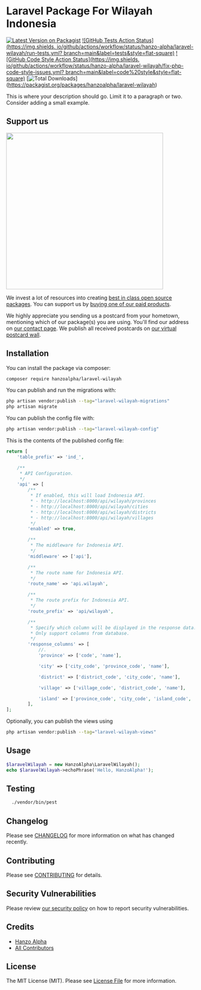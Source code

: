 # Laravel Package For Wilayah Indonesia

[![Latest Version on Packagist](https://img.shields.io/packagist/v/hanzoalpha/laravel-wilayah.svg?style=flat-square)](https://packagist.org/packages/hanzoalpha/laravel-wilayah)
[![GitHub Tests Action Status](https://img.shields.
io/github/actions/workflow/status/hanzo-alpha/laravel-wilayah/run-tests.yml?
branch=main&label=tests&style=flat-square)](https://github.com/hanzo-alpha/laravel-wilayah/actions?query=workflow%3Arun-tests+branch%3Amain)
[![GitHub Code Style Action Status](https://img.shields.
io/github/actions/workflow/status/hanzo-alpha/laravel-wilayah/fix-php-code-style-issues.yml?
branch=main&label=code%20style&style=flat-square)](https://github.com/hanzo-alpha/laravel-wilayah/actions?query=workflow%3A"Fix+PHP+code+style+issues"+branch%3Amain)
[![Total Downloads](https://img.shields.io/packagist/dt/hanzoalpha/laravel-wilayah.svg?style=flat-square)]
(https://packagist.org/packages/hanzoalpha/laravel-wilayah)

This is where your description should go. Limit it to a paragraph or two. Consider adding a small example.

## Support us

[<img src="https://github-ads.s3.eu-central-1.amazonaws.com/laravel-wilayah.jpg?t=1" width="419px" />](https://spatie.be/github-ad-click/laravel-wilayah)

We invest a lot of resources into creating [best in class open source packages](https://spatie.be/open-source). You can
support us by [buying one of our paid products](https://spatie.be/open-source/support-us).

We highly appreciate you sending us a postcard from your hometown, mentioning which of our package(s) you are using.
You'll find our address on [our contact page](https://spatie.be/about-us). We publish all received postcards
on [our virtual postcard wall](https://spatie.be/open-source/postcards).

## Installation

You can install the package via composer:

```bash
composer require hanzoalpha/laravel-wilayah
```

You can publish and run the migrations with:

```bash
php artisan vendor:publish --tag="laravel-wilayah-migrations"
php artisan migrate
```

You can publish the config file with:

```bash
php artisan vendor:publish --tag="laravel-wilayah-config"
```

This is the contents of the published config file:

```php
return [
    'table_prefix' => 'ind_',

    /**
     * API Configuration.
     */
    'api' => [
        /**
         * If enabled, this will load Indonesia API.
         * - http://localhost:8000/api/wilayah/provinces
         * - http://localhost:8000/api/wilayah/cities
         * - http://localhost:8000/api/wilayah/districts
         * - http://localhost:8000/api/wilayah/villages
         */
        'enabled' => true,

        /**
         * The middleware for Indonesia API.
         */
        'middleware' => ['api'],

        /**
         * The route name for Indonesia API.
         */
        'route_name' => 'api.wilayah',

        /**
         * The route prefix for Indonesia API.
         */
        'route_prefix' => 'api/wilayah',

        /**
         * Specify which column will be displayed in the response data.
         * Only support columns from database.
         */
        'response_columns' => [
            //.
            'province' => ['code', 'name'],

            'city' => ['city_code', 'province_code', 'name'],

            'district' => ['district_code', 'city_code', 'name'],

            'village' => ['village_code', 'district_code', 'name'],

            'island' => ['province_code', 'city_code', 'island_code', 'name'],
        ],
];
```

Optionally, you can publish the views using

```bash
php artisan vendor:publish --tag="laravel-wilayah-views"
```

## Usage

```php
$laravelWilayah = new HanzoAlpha\LaravelWilayah();
echo $laravelWilayah->echoPhrase('Hello, HanzoAlpha!');
```

## Testing

```bash
  ./vendor/bin/pest
```

## Changelog

Please see [CHANGELOG](CHANGELOG.md) for more information on what has changed recently.

## Contributing

Please see [CONTRIBUTING](CONTRIBUTING.md) for details.

## Security Vulnerabilities

Please review [our security policy](../../security/policy) on how to report security vulnerabilities.

## Credits

- [Hanzo Alpha](https://github.com/hanzo-alpha)
- [All Contributors](../../contributors)

## License

The MIT License (MIT). Please see [License File](LICENSE.md) for more information.
